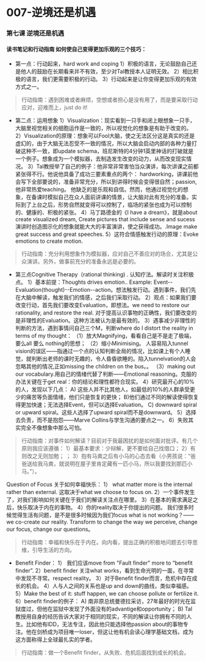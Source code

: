 # 007-逆境还是机遇
### 第七课 逆境还是机遇 
#### 读书笔记和行动指南 如何使自己变得更加乐观的三个技巧：
- 第一点：行动起来，hard work and coping 
   1）积极的语言，无论鼓励自己还是他人的鼓励在长期看来并不有效，至少对Tal教授本人证明无效。
   2）相比积极的语言，我们更需要积极的行动。 
   3）行动起来是让你变得更加乐观的有效方式之一。 
 > 行动指南：遇到困难或者麻烦，空想或者担心是没有用了，而是要采取行动应对，迎难而上，just do it! 
- 第二点：运用想象
1）Visualization：现实看到一只手和闭上眼想象一只手，大脑里视觉相关的细胞运作是一致的，所以视觉化的想象是有助于改变的。 
2）Visualization的原理：想象可以Fool大脑，使之无法区分这是真实的还是虚幻的，由于大脑无法忍受不一致的情况，所以大脑会启动内部的各种力量打破这种不一致，即update schema，班尼斯特的4分钟1英里神话的打破就是一个例子。想象成为一个模拟器，去制造发生改变的动力，从而改变现实情况。 
3）Tal教授举了自己的例子：他非常非常害怕当众演讲，每次讲课之前都紧张得不行。他说他具备了成功三要素重点的两个：
hardworking，讲课前他会写下全部要说的，准备非常充分，所以到讲得时候会变得很自然；passion, 他非常热爱teaching。
他缺乏的是乐观和自信。然而，他通过视觉化的想象，在备课时模拟自己在众人面前讲课的情景，让大脑对此有充分的准备。实际到了上台之后，形势自然就变得可以控制了，临场的紧张也成为可以控制的、健康的、积极的紧张。 
4）马丁路德金的《I have a dream》，就是about create visualized dream, Create pictures that include sense and sucess 演讲时创造图示化的想象就能大大的丰富演讲，使之获得成功。.Image make great success and great speeches.
5）这符合情感触发行动的原理：Evoke emotions to create motion. 
> 行动指南：充分利用想象作为模拟器，应对自己不善应对的场合，尤其是公众演讲。另外，做事前充分的准备永远是必要的。 
- 第三点Cognitive Therapy（rational thinking) . 认知疗法。解读时关注积极点。
1）基本前提：Thoughts drives emotion.. Example: Event--Evaluation(thought)--Emotion--action。想法触发行动。遇到事件，我们先在大脑中解读，触发我们的情感，之后我们采取行动。 
2）观点：如果我们要改变行动，首先我们要改变Evaluation，即想法。we need to restore our 
rationality, and restore the real. 对于提高认识事物的正确性，我们要改变的是非理性的Evaluation。这种方法被认为是最有效的。
3）遇事减少非理性的判断的方法，遇到事情问自己三个M，判断where do I distort the reality in terms of my thought：
（1）放大Magnifying，看看自己是不是走了极端，要么all 要么 nothing的思想；
（2）缩小Minimising。 人容易陷入tunnel vision的误区——指通过一个点的认知判断全局的情况，比如课上有个人睡觉，就判断出老师的课时无趣的，令人昏昏欲睡的。陷入tunnelvation的人会忽略其他的情况,正如missing the children on the bus。。
（3）making out our vocabulary.用自己的情绪代替了判断——Emotional reasoning。克服的办法关键在于get real：你的结论和理性都符合现实。
4）研究最开心的10%的人，发现以下几点：
    A) 这些人并不比其他人，如最低的10%的人群承受更少的痛苦等负面情绪，他们只是恢复的更快；
    B)他们通过不同的解读使得恢复得更加快速；无法选择Event，但可以选择Evaluation。
    C) downward spiral or upward spiral。这些人选择了upward spiral而不是downward。 
5）选择去负责，而不是抱怨——Marve Collins与学生沟通的要点之一。 
6）失败其实完全不像想象中那么可怕。
> 行动指南：对事件如何解读？目前对于我最困扰的是如何面对批评。有几个原则我应该遵循：
1）最基本要求：少辩解，更不要给自己找借口；
2）有则改之无则加勉； ；
3）抱有马粪之后有小马的心态去看（小男孩说：“爸爸送给我马粪，就说明在屋子里肯定藏有一匹小马，所以我要找到那匹小马。”）。 

Question of Focus 关于如何幸福快乐： 
1） what matter more is the internal rather than external. 这取决于what we choose to focus on.
2）一个事件发生了，对我们影响如何关键在于我们的解读关注点在哪里。
3）在基本的需求满足之后，快乐取决于内在的事物。 
4）你的reality取决于你提出的问题。
我们很多时候觉得生活有问题，是不是很多时候因为我们focus what is not working？——we co-create our reality. Transform to change the way we perceive, change our focus, change our questions。 
> 行动指南：幸福和快乐在于内在。向内看，提出正确的积极地问题去引导思维，引导生活的方向。 
- Benefit Finder：
1） 我们应该move from "Fault finder" more to “benefit finder”. 
2）benefit finder 关注what works，看到生命光明的一面，在寻常中发现不寻常。respect reality。 
3）对于Benefit finder而言，危机中存在成长的机会。 
4）人与人之间的关系也是up and down的曲线，类似幸福感。 
5）Make the best of it: stuff happen, we can choose pollute or fertilize it. 
6）benefit finder的例子：
    A) 南非原总统曼德拉采访，27年最好的时光在监狱度过，但他在监狱中发现了外面没有的advantige和opportunity；
    B) Tal 教授用自身的经历告诉大家对于相同的现实，不同的解读让你拥有不同的人生。比如他有IDD，无法专注，因此他只能选择他passion about的事物专注。他在剑桥成为项目唯一loser，但这让他有机会读心理学基础文档，成为这方面称得上全球最扎实的学者。 
> 行动指南：做一个Benefit finder，从失败、危机后面找到成长的机会。

